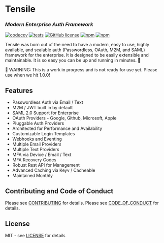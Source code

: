 # Tensile

### *Modern Enterprise Auth Framework*

[![codecov](https://codecov.io/gh/jaredwray/tensile/graph/badge.svg?token=iAkdAEwD6S)](https://codecov.io/gh/jaredwray/tensile)
[![tests](https://github.com/jaredwray/tensile/actions/workflows/tests.yaml/badge.svg)](https://github.com/jaredwray/tensile/actions/workflows/tests.yaml)
[![GitHub license](https://img.shields.io/github/license/jaredwray/tensile)](https://github.com/jaredwray/tensile/blob/master/LICENSE)
[![npm](https://img.shields.io/npm/dm/tensile)](https://npmjs.com/package/tensile)
[![npm](https://img.shields.io/npm/v/tensile)](https://npmjs.com/package/tensile)

Tensile was born out of the need to have a modern, easy to use, highly available, and scalable auth (Passwordless, OAuth, M2M, and SAML) framework for the enterprise. It is designed to be easily extensible and maintainable. It is so easy you can be up and running in minutes. 🎉

🚨 WARNING: This is a work in progress and is not ready for use yet. Please use when we hit 1.0.0!

## Features
* Passwordless Auth via Email / Text
* M2M / JWT built in by default
* SAML 2.0 Support for Enterprise
* OAuth Providers - Google, Github, Microsoft, Apple
* Pluggable Auth Providers
* Architected for Performance and Availability
* Customizable Login Templates
* Webhooks and Eventing
* Multiple Email Providers
* Multiple Text Providers
* MFA via Device / Email / Text
* MFA Recovery Codes
* Robust Rest API for Management
* Advanced Caching via Keyv / Cacheable
* Maintained Monthly

## Contributing and Code of Conduct
Please see [CONTRIBUTING](CONTRIBUTING.md) for details. Please see [CODE_OF_CONDUCT](CODE_OF_CONDUCT.md) for details.


## License
MIT - see [LICENSE](LICENSE) for details



